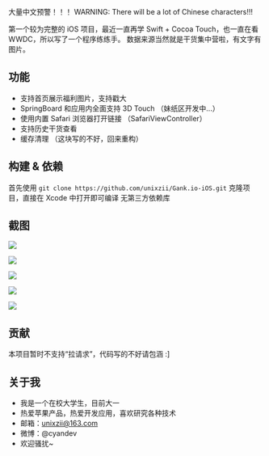 大量中文预警！！！
WARNING: There will be a lot of Chinese characters!!!

第一个较为完整的 iOS 项目，最近一直再学 Swift + Cocoa Touch，也一直在看 WWDC，所以写了一个程序练练手。
数据来源当然就是干货集中营啦，有文字有图片。

## 功能

* 支持首页展示福利图片，支持戳大
* SpringBoard 和应用内全面支持 3D Touch （妹纸区开发中...）
* 使用内置 Safari 浏览器打开链接 （SafariViewController）
* 支持历史干货查看
* 缓存清理 （这块写的不好，回来重构）

## 构建 & 依赖

首先使用 `git clone https://github.com/unixzii/Gank.io-iOS.git` 克隆项目，直接在 Xcode 中打开即可编译
无第三方依赖库

## 截图

![](https://raw.githubusercontent.com/unixzii/Gank.io-iOS/master/images/1.png)

![](https://raw.githubusercontent.com/unixzii/Gank.io-iOS/master/images/2.png)

![](https://raw.githubusercontent.com/unixzii/Gank.io-iOS/master/images/3.png)

![](https://raw.githubusercontent.com/unixzii/Gank.io-iOS/master/images/4.png)

![](https://raw.githubusercontent.com/unixzii/Gank.io-iOS/master/images/5.png)

## 贡献

本项目暂时不支持“拉请求”，代码写的不好请包涵  :]

## 关于我

* 我是一个在校大学生，目前大一
* 热爱苹果产品，热爱开发应用，喜欢研究各种技术
* 邮箱：unixzii@163.com
* 微博：@cyandev
* 欢迎骚扰~
